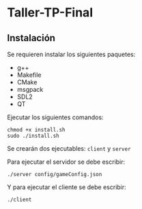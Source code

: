 # Taller-TP-Final

## Instalación

Se requieren instalar los siguientes paquetes:

- g++
- Makefile
- CMake
- msgpack
- SDL2
- QT

Ejecutar los siguientes comandos:

~~~
chmod +x install.sh
sudo ./install.sh
~~~

Se crearán dos ejecutables: `client` y `server`

Para ejecutar el servidor se debe escribir:

~~~
./server config/gameConfig.json
~~~

Y para ejecutar el cliente se debe escribir:

~~~
./client
~~~